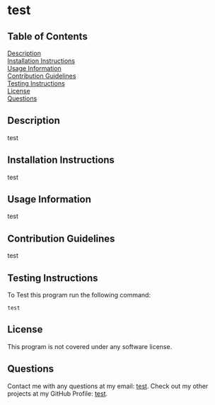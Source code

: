 
# test



## Table of Contents
[Description](#Description)  
[Installation Instructions](#Installation-Instructions)  
[Usage Information](#Usage-Information)  
[Contribution Guidelines](#Contribution-Guidelines)  
[Testing Instructions](#Testing-Instructions)  
[License](#License)  
[Questions](#Questions)  

## Description

test
        
## Installation Instructions

test

## Usage Information

test

## Contribution Guidelines

test

## Testing Instructions

To Test this program run the following command: 

```
test
```

## License

This program is not covered under any software license.

## Questions

Contact me with any questions at my email: [test](test). Check out my other projects at my GitHub Profile: [test](https://github.com/test).
     
